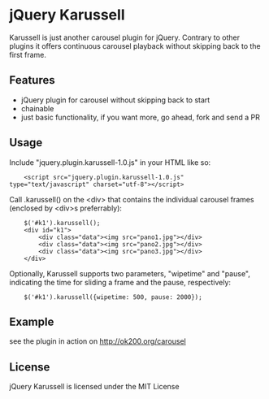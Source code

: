 # jQuery Karussell

Karussell is just another carousel plugin for jQuery. Contrary to other plugins it offers continuous carousel playback without skipping back to the first frame. 

## Features
* jQuery plugin for carousel without skipping back to start
* chainable
* just basic functionality, if you want more, go ahead, fork and send a PR
	
## Usage
	
Include "jquery.plugin.karussell-1.0.js" in your HTML like so:

		<script src="jquery.plugin.karussell-1.0.js" type="text/javascript" charset="utf-8"></script>

Call .karussell() on the &lt;div&gt; that contains the individual carousel frames (enclosed by &lt;div&gt;s preferrably):

		$('#k1').karussell();
		<div id="k1">
	       	<div class="data"><img src="pano1.jpg"></div>
	       	<div class="data"><img src="pano2.jpg"></div>
			<div class="data"><img src="pano3.jpg"></div>
		</div>
	
Optionally, Karussell supports two parameters, "wipetime" and "pause", indicating the time for sliding a frame and the pause, respectively:

		$('#k1').karussell({wipetime: 500, pause: 2000});
	
## Example

see the plugin in action on http://ok200.org/carousel

## License 

jQuery Karussell is licensed under the MIT License
